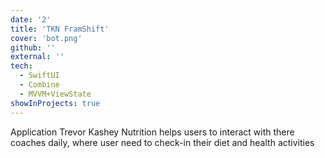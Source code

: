 ```yaml
---
date: '2'
title: 'TKN FramShift'
cover: 'bot.png'
github: ''
external: ''
tech:
  - SwiftUI
  - Combine
  - MVVM+ViewState
showInProjects: true
---
```


Application Trevor Kashey Nutrition helps users to interact with there coaches daily, where user need to check-in their diet and health activities